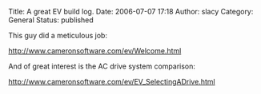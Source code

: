 Title: A great EV build log.
Date: 2006-07-07 17:18
Author: slacy
Category: General
Status: published

This guy did a meticulous job:

<http://www.cameronsoftware.com/ev/Welcome.html>

And of great interest is the AC drive system comparison:

<http://www.cameronsoftware.com/ev/EV_SelectingADrive.html>
